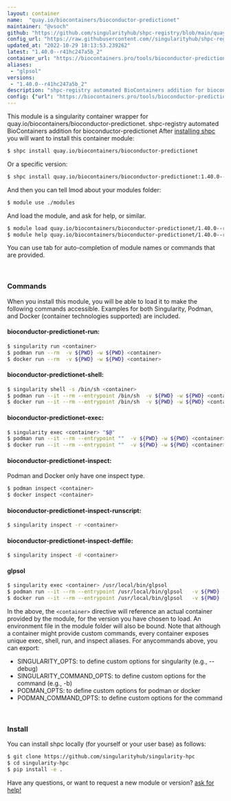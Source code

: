 ```yaml
---
layout: container
name:  "quay.io/biocontainers/bioconductor-predictionet"
maintainer: "@vsoch"
github: "https://github.com/singularityhub/shpc-registry/blob/main/quay.io/biocontainers/bioconductor-predictionet/container.yaml"
config_url: "https://raw.githubusercontent.com//singularityhub/shpc-registry/main/quay.io/biocontainers/bioconductor-predictionet/container.yaml"
updated_at: "2022-10-29 18:13:53.239262"
latest: "1.40.0--r41hc247a5b_2"
container_url: "https://biocontainers.pro/tools/bioconductor-predictionet"
aliases:
 - "glpsol"
versions:
 - "1.40.0--r41hc247a5b_2"
description: "shpc-registry automated BioContainers addition for bioconductor-predictionet"
config: {"url": "https://biocontainers.pro/tools/bioconductor-predictionet", "maintainer": "@vsoch", "description": "shpc-registry automated BioContainers addition for bioconductor-predictionet", "latest": {"1.40.0--r41hc247a5b_2": "sha256:46142d8ca140e062a1d311b99701ff93f6286173747be239069b6d69791eb26a"}, "tags": {"1.40.0--r41hc247a5b_2": "sha256:46142d8ca140e062a1d311b99701ff93f6286173747be239069b6d69791eb26a"}, "docker": "quay.io/biocontainers/bioconductor-predictionet", "aliases": {"glpsol": "/usr/local/bin/glpsol"}}
---
```


This module is a singularity container wrapper for quay.io/biocontainers/bioconductor-predictionet.
shpc-registry automated BioContainers addition for bioconductor-predictionet
After [installing shpc](#install) you will want to install this container module:


```bash
$ shpc install quay.io/biocontainers/bioconductor-predictionet
```

Or a specific version:

```bash
$ shpc install quay.io/biocontainers/bioconductor-predictionet:1.40.0--r41hc247a5b_2
```

And then you can tell lmod about your modules folder:

```bash
$ module use ./modules
```

And load the module, and ask for help, or similar.

```bash
$ module load quay.io/biocontainers/bioconductor-predictionet/1.40.0--r41hc247a5b_2
$ module help quay.io/biocontainers/bioconductor-predictionet/1.40.0--r41hc247a5b_2
```

You can use tab for auto-completion of module names or commands that are provided.

<br>

### Commands

When you install this module, you will be able to load it to make the following commands accessible.
Examples for both Singularity, Podman, and Docker (container technologies supported) are included.

#### bioconductor-predictionet-run:

```bash
$ singularity run <container>
$ podman run --rm  -v ${PWD} -w ${PWD} <container>
$ docker run --rm  -v ${PWD} -w ${PWD} <container>
```

#### bioconductor-predictionet-shell:

```bash
$ singularity shell -s /bin/sh <container>
$ podman run --it --rm --entrypoint /bin/sh  -v ${PWD} -w ${PWD} <container>
$ docker run --it --rm --entrypoint /bin/sh  -v ${PWD} -w ${PWD} <container>
```

#### bioconductor-predictionet-exec:

```bash
$ singularity exec <container> "$@"
$ podman run --it --rm --entrypoint ""  -v ${PWD} -w ${PWD} <container> "$@"
$ docker run --it --rm --entrypoint ""  -v ${PWD} -w ${PWD} <container> "$@"
```

#### bioconductor-predictionet-inspect:

Podman and Docker only have one inspect type.

```bash
$ podman inspect <container>
$ docker inspect <container>
```

#### bioconductor-predictionet-inspect-runscript:

```bash
$ singularity inspect -r <container>
```

#### bioconductor-predictionet-inspect-deffile:

```bash
$ singularity inspect -d <container>
```


#### glpsol

```bash
$ singularity exec <container> /usr/local/bin/glpsol
$ podman run --it --rm --entrypoint /usr/local/bin/glpsol   -v ${PWD} -w ${PWD} <container> -c " $@"
$ docker run --it --rm --entrypoint /usr/local/bin/glpsol   -v ${PWD} -w ${PWD} <container> -c " $@"
```



In the above, the `<container>` directive will reference an actual container provided
by the module, for the version you have chosen to load. An environment file in the
module folder will also be bound. Note that although a container
might provide custom commands, every container exposes unique exec, shell, run, and
inspect aliases. For anycommands above, you can export:

 - SINGULARITY_OPTS: to define custom options for singularity (e.g., --debug)
 - SINGULARITY_COMMAND_OPTS: to define custom options for the command (e.g., -b)
 - PODMAN_OPTS: to define custom options for podman or docker
 - PODMAN_COMMAND_OPTS: to define custom options for the command

<br>

### Install

You can install shpc locally (for yourself or your user base) as follows:

```bash
$ git clone https://github.com/singularityhub/singularity-hpc
$ cd singularity-hpc
$ pip install -e .
```

Have any questions, or want to request a new module or version? [ask for help!](https://github.com/singularityhub/singularity-hpc/issues)